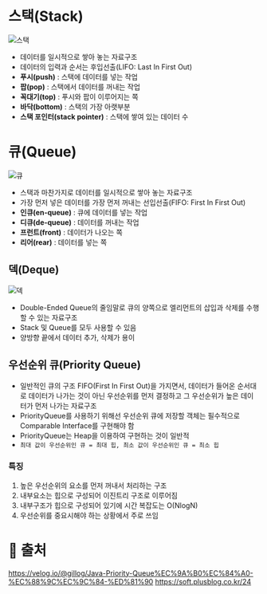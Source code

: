 # 스택(Stack)
![스택](https://github.com/mkyoung24/Algorithm/assets/103173521/863627aa-ac96-40a4-8a8c-4358c9096c14)
- 데이터를 일시적으로 쌓아 놓는 자료구조
- 데이터의 입력과 순서는 후입선출(LIFO: Last In First Out)
- **푸시(push)** : 스택에 데이터를 넣는 작업
- **팝(pop)** : 스택에서 데이터를 꺼내는 작업
- **꼭대기(top)** : 푸시와 팝이 이루어지는 쪽
- **바닥(bottom)** : 스택의 가장 아랫부분
- **스택 포인터(stack pointer)** : 스택에 쌓여 있는 데이터 수

# 큐(Queue)
![큐](https://github.com/mkyoung24/Algorithm/assets/103173521/47352eff-0898-4959-a14d-c841c6d6d5ae)
- 스택과 마찬가지로 데이터를 일시적으로 쌓아 놓는 자료구조
- 가장 먼저 넣은 데이터를 가장 먼저 꺼내는 선입선출(FIFO: First In First Out)
- **인큐(en-queue)** : 큐에 데이터를 넣는 작업
- **디큐(de-queue)** : 데이터를 꺼내는 작업
- **프런트(front)** : 데이터가 나오는 쪽
- **리어(rear)** : 데이터를 넣는 쪽

## 덱(Deque)
![덱](https://github.com/mkyoung24/Algorithm/assets/103173521/aeafbf89-df66-4fc1-a738-350728f78ad4)
- Double-Ended Queue의 줄임말로 큐의 양쪽으로 엘리먼트의 삽입과 삭제를 수행할 수 있는 자료구조
- Stack 및 Queue를 모두 사용할 수 있음
- 양방향 끝에서 데이터 추가, 삭제가 용이

## 우선순위 큐(Priority Queue)
- 일반적인 큐의 구조 FIFO(First In First Out)을 가지면서, 데이터가 들어온 순서대로 데이터가 나가는 것이 아닌 우선순위를 먼저 결정하고 그 우선순위가 높은 데이터가 먼저 나가는 자료구조
- PriorityQueue를 사용하기 위해선 우선순위 큐에 저장할 객체는 필수적으로 Comparable Interface를 구현해야 함
- PriorityQueue는 Heap을 이용하여 구현하는 것이 일반적
- `최대 값이 우선순위인 큐 = 최대 힙, 최소 값이 우선순위인 큐 = 최소 힙`
### 특징
1. 높은 우선순위의 요소를 먼저 꺼내서 처리하는 구조
2. 내부요소는 힙으로 구성되어 이진트리 구조로 이루어짐
3. 내부구조가 힙으로 구성되어 있기에 시간 복잡도는 O(NlogN)
4. 우선순위를 중요시해야 하는 상황에서 주로 쓰임


# :file_folder: 출처
<https://velog.io/@gillog/Java-Priority-Queue%EC%9A%B0%EC%84%A0-%EC%88%9C%EC%9C%84-%ED%81%90>
<https://soft.plusblog.co.kr/24>
